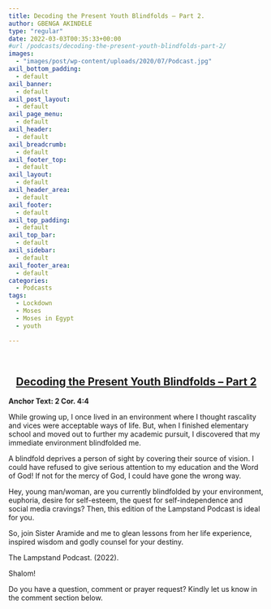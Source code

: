 ```yaml
---
title: Decoding the Present Youth Blindfolds – Part 2.
author: GBENGA AKINDELE
type: "regular"
date: 2022-03-03T00:35:33+00:00
#url /podcasts/decoding-the-present-youth-blindfolds-part-2/
images: 
  - "images/post/wp-content/uploads/2020/07/Podcast.jpg"
axil_bottom_padding:
  - default
axil_banner:
  - default
axil_post_layout:
  - default
axil_page_menu:
  - default
axil_header:
  - default
axil_breadcrumb:
  - default
axil_footer_top:
  - default
axil_layout:
  - default
axil_header_area:
  - default
axil_footer:
  - default
axil_top_padding:
  - default
axil_top_bar:
  - default
axil_sidebar:
  - default
axil_footer_area:
  - default
categories:
  - Podcasts
tags:
  - Lockdown
  - Moses
  - Moses in Egypt
  - youth

---
```

&nbsp;

<h2 style="text-align: center;">
  <strong><u>Decoding the Present Youth Blindfolds – Part 2</u></strong>
</h2>

**Anchor Text: 2 Cor. 4:4**

While growing up, I once lived in an environment where I thought rascality and vices were acceptable ways of life. But, when I finished elementary school and moved out to further my academic pursuit, I discovered that my immediate environment blindfolded me.

A blindfold deprives a person of sight by covering their source of vision. I could have refused to give serious attention to my education and the Word of God! If not for the mercy of God, I could have gone the wrong way.

Hey, young man/woman, are you currently blindfolded by your environment, euphoria, desire for self-esteem, the quest for self-independence and social media cravings? Then, this edition of the Lampstand Podcast is ideal for you.

So, join Sister Aramide and me to glean lessons from her life experience, inspired wisdom and godly counsel for your destiny.

The Lampstand Podcast. (2022).

Shalom!

Do you have a question, comment or prayer request? Kindly let us know in the comment section below.
